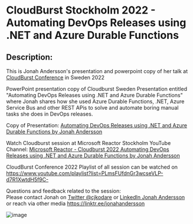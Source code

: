 # CloudBurst Stockholm 2022 - Automating DevOps Releases using .NET and Azure Durable Functions 

## Description:

This is Jonah Andersson's presentation and powerpoint copy of her talk at <a href="https://cloudburst.azurewebsites.net/" target="_blank">CloudBurst Conference</a> in Sweden 2022 

PowerPoint presentation copy of Cloudburst Sweden Presentation entitled "Automating DevOps Releases using .NET and Azure Durable Functions" where Jonah shares how she used Azure Durable Functions, .NET, Azure Service Bus and other REST APis to solve and automate boring manual tasks she does in DevOps releases.

Copy of Presentation: <a href="https://cloudburst.azurewebsites.net/](https://github.com/jonahandersson/cloudburst-2022-automating-devopsreleases-using-dotnet-azuredurablefunctions/blob/master/Cloudburst%202022%20%20Sweden%20-%20%20Automating%20DevOps%20Releases%20using%20.NET%20and%20Azure%20Durable%20Functions%20%20by%20Jonah%20Andersson.pdf" target="_blank">Automating DevOps Releases using .NET and Azure Durable Functions by Jonah Andersson</a>

Watch Cloudburst session at Microsoft Reactor Stockholm YouTube Channel:
<a href="https://www.youtube.com/watch?v=s-srfnrR9jo" target="_blank">Microsoft Reactor - Cloudburst 2022 Automating DevOps Releases using .NET and Azure Durable Functions by Jonah Andersson</a>

CloudBurst Conference 2022 Playlist of all session can be watched on https://www.youtube.com/playlist?list=PLmsFUfdnGr3wcseVLP-d7R1XwtdH5f9C- 

Questions and feedback related to the session: <br/> Please contact Jonah on <a href="https://twitter.com/cjkodare" target="_blank">Twitter @cjkodare</a> or <a href="https://twitter.com/cjkodare" target="_blank">LinkedIn Jonah Andersson</a> <br/> or reach via other media https://linktr.ee/jonahandersson

![image](https://user-images.githubusercontent.com/14919667/199809251-878ae738-665a-4936-b1fa-7665baee73a8.png) 

